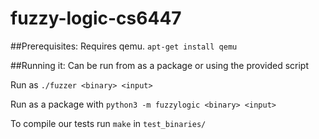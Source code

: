 # fuzzy-logic-cs6447

##Prerequisites:
Requires qemu. 
```apt-get install qemu```

##Running it:
Can be run from as a package or using the provided script

Run as `./fuzzer <binary> <input>`

Run as a package with `python3 -m fuzzylogic <binary> <input>`

To compile our tests run `make` in `test_binaries/`
